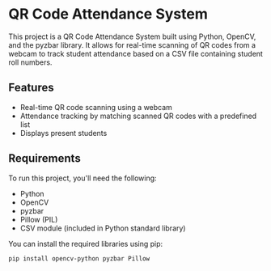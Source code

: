 # QR Code Attendance System

This project is a QR Code Attendance System built using Python, OpenCV, and the pyzbar library. It allows for real-time scanning of QR codes from a webcam to track student attendance based on a CSV file containing student roll numbers.

## Features

- Real-time QR code scanning using a webcam
- Attendance tracking by matching scanned QR codes with a predefined list
- Displays present students

## Requirements

To run this project, you'll need the following:

- Python
- OpenCV
- pyzbar
- Pillow (PIL)
- CSV module (included in Python standard library)

You can install the required libraries using pip:

```bash
pip install opencv-python pyzbar Pillow
```
